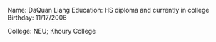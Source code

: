 Name: DaQuan Liang
Education: HS diploma and currently in college
Birthday: 11/17/2006

College: NEU; Khoury College

